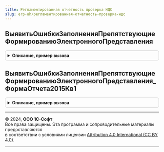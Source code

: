 ```yaml
---
title: Регламентированная отчетность проверка НДС
slug: erp-uh/регламентированная-отчетность-проверка-ндс
---
```



## ВыявитьОшибкиЗаполненияПрепятствующиеФормированиюЭлектронногоПредставления
<details style="margin: 1em 0; padding: 0.5em; border: 1px solid #ccc; border-radius: 6px;">

<summary style="font-weight: bold; cursor: pointer;">Описание, пример вызова</summary>

```bsl

// Помещает во временное хранилище представление ошибок, препятствующих формированию электронного представления
// декларации по НДС. Предназначена для редакций декларации по НДС, соответствующих формам "ФормаОтчета2023Кв1",
// "ФормаОтчета2022Кв1", "ФормаОтчета2021Кв3", "ФормаОтчета2020Кв4", "ФормаОтчета2019Кв1" и "ФормаОтчета2017Кв1"
// отчета "РегламентированныйОтчетНДС".
// Параметры:
//   Отчет - ДокументСсылка.РегламентированныйОтчет - ссылка на сохраненный документ со сведениями декларации.
//   МакетОформления - ТабличныйДокумент - макет на основании которого производится формирование
//                                         табличного представления.
//   АдресХранилища - Строка - адрес временного хранилища
//     Структура - содержит структуру со свойствами:
//       * КоличествоОшибок - Число - общее количество обнаруженных ошибок.
//       * ПредставлениеОшибок - ТабличныйДокумент - табличное представление ошибок для вывода в формы.
//
Процедура ВыявитьОшибкиЗаполненияПрепятствующиеФормированиюЭлектронногоПредставления(Отчет, МакетОформления, НаименованиеДекларации, АдресХранилища) Экспорт
```

Пример вызова
```bsl
РегламентированнаяОтчетностьПроверкаНДС.ВыявитьОшибкиЗаполненияПрепятствующиеФормированиюЭлектронногоПредставления(Отчет, МакетОформления, НаименованиеДекларации, АдресХранилища) 
```
</details>

## ВыявитьОшибкиЗаполненияПрепятствующиеФормированиюЭлектронногоПредставления_ФормаОтчета2015Кв1
<details style="margin: 1em 0; padding: 0.5em; border: 1px solid #ccc; border-radius: 6px;">

<summary style="font-weight: bold; cursor: pointer;">Описание, пример вызова</summary>

```bsl

// Помещает во временное хранилище представление ошибок, препятствующих формированию электронного представления
// декларации по НДС. Предназначена для редакции декларации по НДС, соответствующей форме "ФормаОтчета2015Кв1"
// отчета "РегламентированныйОтчетНДС".
// Параметры:
//   Отчет - ДокументСсылка.РегламентированныйОтчет - ссылка на сохраненный документ со сведениями декларации.
//   МакетОформления - ТабличныйДокумент - макет на основании которого производится формирование
//                                         табличного представления.
//   АдресХранилища - Строка - адрес временного хранилища
//     Структура - содержит структуру со свойствами:
//       * КоличествоОшибок - Число - общее количество обнаруженных ошибок.
//       * ПредставлениеОшибок - ТабличныйДокумент - табличное представление ошибок для вывода в формы.
//
Процедура ВыявитьОшибкиЗаполненияПрепятствующиеФормированиюЭлектронногоПредставления_ФормаОтчета2015Кв1(Отчет, МакетОформления, НаименованиеДекларации, АдресХранилища) Экспорт
```

Пример вызова
```bsl
РегламентированнаяОтчетностьПроверкаНДС.ВыявитьОшибкиЗаполненияПрепятствующиеФормированиюЭлектронногоПредставления_ФормаОтчета2015Кв1(Отчет, МакетОформления, НаименованиеДекларации, АдресХранилища) 
```
</details>

---

© 2024, **ООО 1С-Софт**  
Все права защищены. Эта программа и сопроводительные материалы предоставляются  
в соответствии с условиями лицензии [Attribution 4.0 International (CC BY 4.0)](https://creativecommons.org/licenses/by/4.0/legalcode).

---
